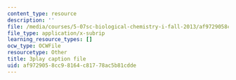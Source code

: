 ```yaml
---
content_type: resource
description: ''
file: /media/courses/5-07sc-biological-chemistry-i-fall-2013/af9729058cc98164c81778ac5b81cdde_4BwB43Smu7o.srt
file_type: application/x-subrip
learning_resource_types: []
ocw_type: OCWFile
resourcetype: Other
title: 3play caption file
uid: af972905-8cc9-8164-c817-78ac5b81cdde
---
```

